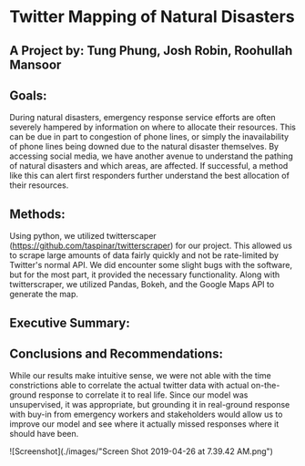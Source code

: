 # Twitter Mapping of Natural Disasters
## A Project by: Tung Phung, Josh Robin, Roohullah Mansoor

## Goals:
During natural disasters, emergency response service efforts are often severely hampered by information on where to allocate their resources. This can be due in part to congestion of phone lines, or simply the inavailability of phone lines being downed due to the natural disaster themselves. By accessing social media, we have another avenue to understand the pathing of natural disasters and which areas, are affected. If successful, a method like this can alert first responders further understand the best allocation of their resources.

## Methods:
Using python, we utilized twitterscaper (https://github.com/taspinar/twitterscraper) for our project. This allowed us to scrape large amounts of data fairly quickly and not be rate-limited by Twitter's normal API. We did encounter some slight bugs with the software, but for the most part, it provided the necessary functionality. Along with twitterscraper, we utilized Pandas, Bokeh, and the Google Maps API to generate the map.

## Executive Summary:


## Conclusions and Recommendations:
While our results make intuitive sense, we were not able with the time constrictions able to correlate the actual twitter data with actual on-the-ground response to correlate it to real life. Since our model was unsupervised, it was appropriate, but grounding it in real-ground response with buy-in from emergency workers and stakeholders would allow us to improve our model and see where it actually missed responses where it should have been. 

![Screenshot](./images/"Screen Shot 2019-04-26 at 7.39.42 AM.png")

